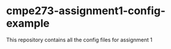# cmpe273-assignment1-config-example

This repository contains all the config files for assignment 1

